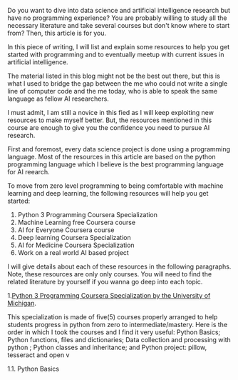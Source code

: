 

Do you want to dive into data science and artificial intelligence research but have no programming experience? You are probably willing to study all the necessary literature and take several courses but don't know where to start from? Then, this article is for you. 

In this piece of writing, I will list and explain some resources to help you get started with programming and to eventually meetup with current issues in artificial intelligence.   

The material listed in this blog might not be the best out there, but this is what I used to bridge the gap between the me who could not write a single line of computer code and the me today, who is able to speak the same language as fellow AI researchers. 

I must admit, I am still a novice in this fied as I will keep exploiting new resources to make myself better. But, the resources mentioned in this course are enough to give you the confidence you need to pursue AI research.  

First and foremost, every data science project is done using a programming language. Most of the resources in this article are based on the python programming language which I believe is the best programming language for AI reearch.  

To move from zero level programming to being comfortable with machine learning and deep learning, the following resources will help you get started: 

1. Python 3 Programming Coursera Specialization 
2. Machine Learning free Coursera course 
3. AI for Everyone Coursera course 
4. Deep learning Coursera Specialization 
5. AI for Medicine Coursera Specialization 
6. Work on a real world AI based project 

I will give details about each of these resources in the following paragraphs. Note, these resources are only only courses. You will need to find the related literature by yourself if you wanna go deep into each topic.  

1.[Python 3 Programming Coursera Specialization by the University of Michigan]().   

This specialization is made of five(5) courses properly arranged to help students progress in python from zero to intermediate/mastery. Here is the order in which I took the courses and I find it very useful: Python Basics; Python functions, files and dictionaries; Data collection and processing with python ; Python classes and inheritance; and Python project: pillow, tesseract and open v 

1.1. Python Basics



  
